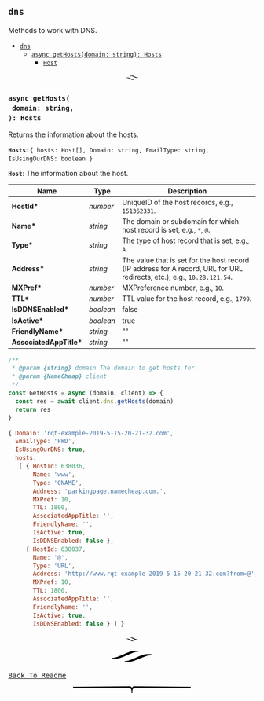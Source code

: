 ## `dns`

Methods to work with DNS.

- [`dns`](#dns)
  * [`async getHosts(domain: string): Hosts`](#async-gethostsdomain-string-hosts)
    * [`Host`](#type-host)

<p align="center"><a href="#table-of-contents"><img src="/.documentary/section-breaks/0.svg?sanitize=true" width="25"></a></p>

### `async getHosts(`<br/>&nbsp;&nbsp;`domain: string,`<br/>`): Hosts`

Returns the information about the hosts.

**`Hosts`**: `{ hosts: Host[], Domain: string, EmailType: string, IsUsingOurDNS: boolean }`

__<a name="type-host">`Host`</a>__: The information about the host.

|          Name           |       Type       |                                                       Description                                                       |
| ----------------------- | ---------------- | ----------------------------------------------------------------------------------------------------------------------- |
| __HostId*__             | <em>number</em>  | UniqueID of the host records, e.g., `151362331`.                                                                        |
| __Name*__               | <em>string</em>  | The domain or subdomain for which host record is set, e.g., `*`, `@`.                                                   |
| __Type*__               | <em>string</em>  | The type of host record that is set, e.g., `A`.                                                                         |
| __Address*__            | <em>string</em>  | The value that is set for the host record (IP address for A record, URL for URL redirects, etc.), e.g., `10.28.121.54`. |
| __MXPref*__             | <em>number</em>  | MXPreference number, e.g., `10`.                                                                                        |
| __TTL*__                | <em>number</em>  | TTL value for the host record, e.g., `1799`.                                                                            |
| __IsDDNSEnabled*__      | <em>boolean</em> | false                                                                                                                   |
| __IsActive*__           | <em>boolean</em> | true                                                                                                                    |
| __FriendlyName*__       | <em>string</em>  | ""                                                                                                                      |
| __AssociatedAppTitle*__ | <em>string</em>  | ""                                                                                                                      |

```js
/**
 * @param {string} domain The domain to get hosts for.
 * @param {NameCheap} client
 */
const GetHosts = async (domain, client) => {
  const res = await client.dns.getHosts(domain)
  return res
}
```
```js
{ Domain: 'rqt-example-2019-5-15-20-21-32.com',
  EmailType: 'FWD',
  IsUsingOurDNS: true,
  hosts: 
   [ { HostId: 638036,
       Name: 'www',
       Type: 'CNAME',
       Address: 'parkingpage.namecheap.com.',
       MXPref: 10,
       TTL: 1800,
       AssociatedAppTitle: '',
       FriendlyName: '',
       IsActive: true,
       IsDDNSEnabled: false },
     { HostId: 638037,
       Name: '@',
       Type: 'URL',
       Address: 'http://www.rqt-example-2019-5-15-20-21-32.com?from=@',
       MXPref: 10,
       TTL: 1800,
       AssociatedAppTitle: '',
       FriendlyName: '',
       IsActive: true,
       IsDDNSEnabled: false } ] }
```

<p align="center"><a href="#table-of-contents"><img src="/.documentary/section-breaks/1.svg?sanitize=true" width="25"></a></p>

<p align="center"><a href="#table-of-contents"><img src="/.documentary/section-breaks/2.svg?sanitize=true"></a></p>

<kbd><a href="/">Back To Readme</a></kbd>

<p align="center"><a href="#table-of-contents"><img src="/.documentary/section-breaks/-1.svg?sanitize=true"></a></p>